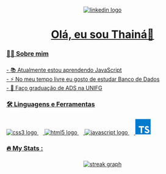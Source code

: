 
###

<div align="center">
  <a href="https://www.linkedin.com/in/thain%C3%A1-santos-832396261/" target="_blank"><img src="https://img.shields.io/static/v1?message=LinkedIn&logo=linkedin&label=&color=0077B5&logoColor=white&labelColor=&style=for-the-badge" height="25" alt="linkedin logo"  />
</div>

###

<h1 align="center">Olá, eu sou Thainá👋</h1>

###

<h3 align="left">👩‍💻  Sobre mim</h3>

###

<p align="left">- 📚 Atualmente estou aprendendo JavaScript <br> - ⚡ No meu tempo livre eu gosto de estudar Banco de Dados <br>- 📖 Faço graduação de ADS na UNIFG</p>

###

<h3 align="left">🛠 Linguagens e Ferramentas</h3>

###

<div align="left">
  <img src="https://cdn.jsdelivr.net/gh/devicons/devicon/icons/css3/css3-original.svg" height="40" alt="css3 logo"  />
  <img width="12" />
  <img src="https://cdn.jsdelivr.net/gh/devicons/devicon/icons/html5/html5-original.svg" height="40" alt="html5 logo"  />
  <img width="12" />
  <img src="https://cdn.jsdelivr.net/gh/devicons/devicon/icons/javascript/javascript-original.svg" height="40" alt="javascript logo"  />
    <img width="12" />
  <img height="40" src="https://raw.githubusercontent.com/github/explore/80688e429a7d4ef2fca1e82350fe8e3517d3494d/topics/typescript/typescript.png" alt="Typescript"/>

</div>

###

<h3 align="left">🔥   My Stats :</h3>

###

<div align="center">
  <img src="https://streak-stats.demolab.com?user=ThainaSantoss&locale=en&mode=daily&theme=dark&hide_border=false&border_radius=5&order=3" height="220" alt="streak graph"  />
</div>

###
